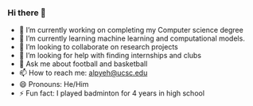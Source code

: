 ### Hi there 👋

- 🔭 I’m currently working on completing my Computer science degree
- 🌱 I’m currently learning machine learning and computational models.
- 👯 I’m looking to collaborate on research projects
- 🤔 I’m looking for help with finding internships and clubs
- 💬 Ask me about football and basketball
- 📫 How to reach me: alpyeh@ucsc.edu
- 😄 Pronouns: He/Him
- ⚡ Fun fact: I played badminton for 4 years in high school
